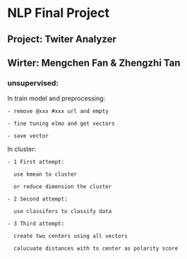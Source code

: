 # NLP Final Project

## Project: Twiter Analyzer

## Wirter: Mengchen Fan & Zhengzhi Tan


  ### unsupervised: 

  In train model and preprocessing:
  
    - remove @xxx #xxx url and empty 
    
    - fine tuning elmo and get vectors
    
    - save vector 
    
  In cluster:
  
    - 1 First attempt:
    
      use kmean to cluster 
      
      or reduce dimension the cluster
      
    - 2 Second attempt:
    
      use classifers to classify data
      
    - 3 Third attempt:
    
      create two centers using all vectors
      
      calucuate distances with to center as polarity score
